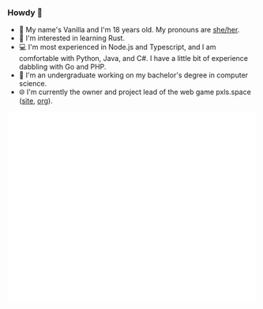 ### Howdy 👋

<!--
**FlyingSixtySix/FlyingSixtySix** is a ✨ _special_ ✨ repository because its `README.md` (this file) appears on your GitHub profile.

Here are some ideas to get you started:

- 🔭 I’m currently working on ...
- 🌱 I’m currently learning ...
- 👯 I’m looking to collaborate on ...
- 🤔 I’m looking for help with ...
- 💬 Ask me about ...
- 📫 How to reach me: ...
- 😄 Pronouns: ...
- ⚡ Fun fact: ...
-->

- :woman: My name's Vanilla and I'm 18 years old. My pronouns are [she/her](https://en.pronouns.page/she).
- :seedling: I'm interested in learning Rust.
- :computer: I'm most experienced in Node.js and Typescript, and I am comfortable with Python, Java, and C#. I have a little bit of experience dabbling with Go and PHP.
- :book: I'm an undergraduate working on my bachelor's degree in computer science.
- :globe_with_meridians: I'm currently the owner and project lead of the web game pxls.space ([site](https://pxls.space/), [org](https://github.com/pxlsspace/)).

<img src="https://raw.githubusercontent.com/FlyingSixtySix/FlyingSixtySix/main/github-metrics.svg">
